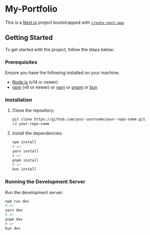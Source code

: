 # My-Portfolio

This is a [Next.js](https://nextjs.org/) project bootstrapped with [`create-next-app`](https://github.com/vercel/next.js/tree/canary/packages/create-next-app).

## Getting Started

To get started with the project, follow the steps below:

### Prerequisites

Ensure you have the following installed on your machine:

- [Node.js](https://nodejs.org/) (v14 or newer)
- [npm](https://www.npmjs.com/) (v6 or newer) or [yarn](https://yarnpkg.com/) or [pnpm](https://pnpm.io/) or [bun](https://bun.sh/)

### Installation

1. Clone the repository:

    ```bash
    git clone https://github.com/your-username/your-repo-name.git
    cd your-repo-name
    ```

2. Install the dependencies:

    ```bash
    npm install
    # or
    yarn install
    # or
    pnpm install
    # or
    bun install
    ```

### Running the Development Server

Run the development server:

```bash
npm run dev
# or
yarn dev
# or
pnpm dev
# or
bun dev
